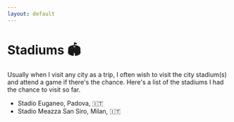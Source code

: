 ```yaml
---
layout: default
---
```


# Stadiums 🏟️

Usually when I visit any city as a trip, I often wish to visit the city stadium(s) and attend a game if there's the chance. 
Here's a list of the stadiums I had the chance to visit so far.

- Stadio Euganeo, Padova, 🇮🇹
- Stadio Meazza San Siro, Milan, 🇮🇹
